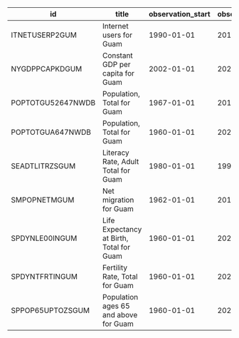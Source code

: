 | id                | title                                    | observation_start   | observation_end   |
|-------------------|------------------------------------------|---------------------|-------------------|
| ITNETUSERP2GUM    | Internet users for Guam                  | 1990-01-01          | 2017-01-01        |
| NYGDPPCAPKDGUM    | Constant GDP per capita for Guam         | 2002-01-01          | 2020-01-01        |
| POPTOTGU52647NWDB | Population, Total for Guam               | 1967-01-01          | 2012-01-01        |
| POPTOTGUA647NWDB  | Population, Total for Guam               | 1960-01-01          | 2020-01-01        |
| SEADTLITRZSGUM    | Literacy Rate, Adult Total for Guam      | 1980-01-01          | 1990-01-01        |
| SMPOPNETMGUM      | Net migration for Guam                   | 1962-01-01          | 2017-01-01        |
| SPDYNLE00INGUM    | Life Expectancy at Birth, Total for Guam | 1960-01-01          | 2020-01-01        |
| SPDYNTFRTINGUM    | Fertility Rate, Total for Guam           | 1960-01-01          | 2020-01-01        |
| SPPOP65UPTOZSGUM  | Population ages 65 and above for Guam    | 1960-01-01          | 2020-01-01        |